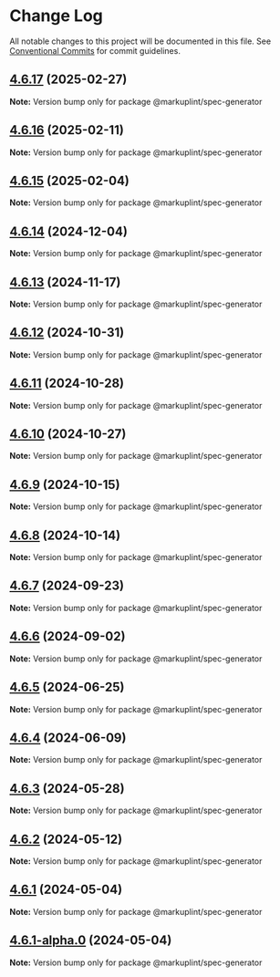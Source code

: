 # Change Log

All notable changes to this project will be documented in this file.
See [Conventional Commits](https://conventionalcommits.org) for commit guidelines.

## [4.6.17](https://github.com/markuplint/markuplint/compare/@markuplint/spec-generator@4.6.16...@markuplint/spec-generator@4.6.17) (2025-02-27)

**Note:** Version bump only for package @markuplint/spec-generator

## [4.6.16](https://github.com/markuplint/markuplint/compare/@markuplint/spec-generator@4.6.15...@markuplint/spec-generator@4.6.16) (2025-02-11)

**Note:** Version bump only for package @markuplint/spec-generator

## [4.6.15](https://github.com/markuplint/markuplint/compare/@markuplint/spec-generator@4.6.14...@markuplint/spec-generator@4.6.15) (2025-02-04)

**Note:** Version bump only for package @markuplint/spec-generator

## [4.6.14](https://github.com/markuplint/markuplint/compare/@markuplint/spec-generator@4.6.13...@markuplint/spec-generator@4.6.14) (2024-12-04)

**Note:** Version bump only for package @markuplint/spec-generator

## [4.6.13](https://github.com/markuplint/markuplint/compare/@markuplint/spec-generator@4.6.12...@markuplint/spec-generator@4.6.13) (2024-11-17)

**Note:** Version bump only for package @markuplint/spec-generator

## [4.6.12](https://github.com/markuplint/markuplint/compare/@markuplint/spec-generator@4.6.11...@markuplint/spec-generator@4.6.12) (2024-10-31)

**Note:** Version bump only for package @markuplint/spec-generator

## [4.6.11](https://github.com/markuplint/markuplint/compare/@markuplint/spec-generator@4.6.10...@markuplint/spec-generator@4.6.11) (2024-10-28)

**Note:** Version bump only for package @markuplint/spec-generator

## [4.6.10](https://github.com/markuplint/markuplint/compare/@markuplint/spec-generator@4.6.9...@markuplint/spec-generator@4.6.10) (2024-10-27)

**Note:** Version bump only for package @markuplint/spec-generator

## [4.6.9](https://github.com/markuplint/markuplint/compare/@markuplint/spec-generator@4.6.8...@markuplint/spec-generator@4.6.9) (2024-10-15)

**Note:** Version bump only for package @markuplint/spec-generator

## [4.6.8](https://github.com/markuplint/markuplint/compare/@markuplint/spec-generator@4.6.7...@markuplint/spec-generator@4.6.8) (2024-10-14)

**Note:** Version bump only for package @markuplint/spec-generator

## [4.6.7](https://github.com/markuplint/markuplint/compare/@markuplint/spec-generator@4.6.6...@markuplint/spec-generator@4.6.7) (2024-09-23)

**Note:** Version bump only for package @markuplint/spec-generator

## [4.6.6](https://github.com/markuplint/markuplint/compare/@markuplint/spec-generator@4.6.5...@markuplint/spec-generator@4.6.6) (2024-09-02)

**Note:** Version bump only for package @markuplint/spec-generator

## [4.6.5](https://github.com/markuplint/markuplint/compare/@markuplint/spec-generator@4.6.4...@markuplint/spec-generator@4.6.5) (2024-06-25)

**Note:** Version bump only for package @markuplint/spec-generator

## [4.6.4](https://github.com/markuplint/markuplint/compare/@markuplint/spec-generator@4.6.3...@markuplint/spec-generator@4.6.4) (2024-06-09)

**Note:** Version bump only for package @markuplint/spec-generator

## [4.6.3](https://github.com/markuplint/markuplint/compare/@markuplint/spec-generator@4.6.2...@markuplint/spec-generator@4.6.3) (2024-05-28)

**Note:** Version bump only for package @markuplint/spec-generator

## [4.6.2](https://github.com/markuplint/markuplint/compare/@markuplint/spec-generator@4.6.1...@markuplint/spec-generator@4.6.2) (2024-05-12)

**Note:** Version bump only for package @markuplint/spec-generator

## [4.6.1](https://github.com/markuplint/markuplint/compare/@markuplint/spec-generator@4.6.1-alpha.0...@markuplint/spec-generator@4.6.1) (2024-05-04)

**Note:** Version bump only for package @markuplint/spec-generator

## [4.6.1-alpha.0](https://github.com/markuplint/markuplint/compare/@markuplint/spec-generator@4.6.0...@markuplint/spec-generator@4.6.1-alpha.0) (2024-05-04)

**Note:** Version bump only for package @markuplint/spec-generator
